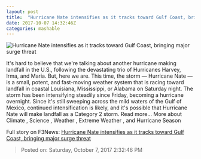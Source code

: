 ```yaml
---
layout: post
title:  "Hurricane Nate intensifies as it tracks toward Gulf Coast, bringing major surge threat"
date: 2017-10-07 14:32:46Z
categories: mashable
---
```


![Hurricane Nate intensifies as it tracks toward Gulf Coast, bringing major surge threat](https://i.amz.mshcdn.com/Gbktrb8WXEuvquKwnDhUjtLPQJI=/1200x630/2017%2F10%2F07%2F61%2F445651973dfc44dea6f54d86f4c221d3.87f61.jpg)

It's hard to believe that we're talking about another hurricane making landfall in the U.S., following the devastating trio of Hurricanes Harvey, Irma, and Maria. But, here we are. This time, the storm — Hurricane Nate — is a small, potent, and fast-moving weather system that is racing toward landfall in coastal Louisiana, Mississippi, or Alabama on Saturday night. The storm has been intensifying steadily since Friday, becoming a hurricane overnight. Since it's still sweeping across the mild waters of the Gulf of Mexico, continued intensification is likely, and it's possible that Hurricane Nate will make landfall as a Category 2 storm. Read more... More about Climate , Science , Weather , Extreme Weather , and Hurricane Season


Full story on F3News: [Hurricane Nate intensifies as it tracks toward Gulf Coast, bringing major surge threat](http://www.f3nws.com/n/ngnRbB)

> Posted on: Saturday, October 7, 2017 2:32:46 PM
